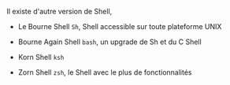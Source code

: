 
Il existe d'autre version de Shell, 

-  Le Bourne Shell `Sh`, Shell accessible sur toute plateforme UNIX 

- Bourne Again Shell `bash`, un upgrade de Sh et du C Shell

- Korn Shell `ksh`

- Zorn Shell `zsh`, le Shell avec le plus de fonctionnalités

